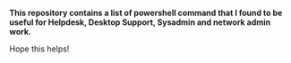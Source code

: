 **This repository contains a list of powershell command that I found to be useful for Helpdesk, Desktop Support, Sysadmin and network admin work.**

Hope this helps!
